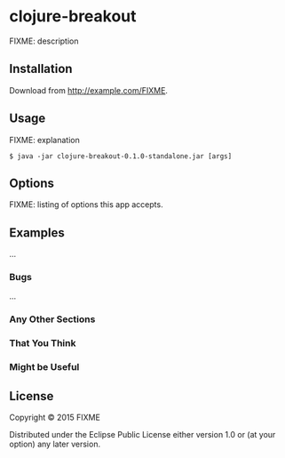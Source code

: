 # clojure-breakout

FIXME: description

## Installation

Download from http://example.com/FIXME.

## Usage

FIXME: explanation

    $ java -jar clojure-breakout-0.1.0-standalone.jar [args]

## Options

FIXME: listing of options this app accepts.

## Examples

...

### Bugs

...

### Any Other Sections
### That You Think
### Might be Useful

## License

Copyright © 2015 FIXME

Distributed under the Eclipse Public License either version 1.0 or (at
your option) any later version.
